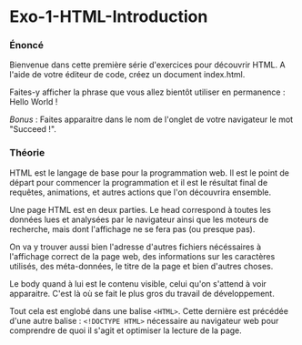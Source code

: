 # Exo-1-HTML-Introduction

### Énoncé
Bienvenue dans cette première série d'exercices pour découvrir HTML. A l'aide de votre éditeur de code, créez un document index.html.

Faites-y afficher la phrase que vous allez bientôt utiliser en permanence : Hello World !

*Bonus* : Faites apparaitre dans le nom de l'onglet de votre navigateur le mot "Succeed !".


### Théorie

HTML est le langage de base pour la programmation web. Il est le point de départ pour commencer la programmation et il est le résultat final de requêtes, animations, et autres actions que l'on découvrira ensemble. 

Une page HTML est en deux parties. Le head correspond à toutes les données lues et analysées par le navigateur ainsi que les moteurs de recherche, mais dont l'affichage ne se fera pas (ou presque pas). 

On va y trouver aussi bien l'adresse d'autres fichiers nécéssaires à l'affichage correct de la page web, des informations sur les caractères utilisés, des méta-données, le titre de la page et bien d'autres choses.

Le body quand à lui est le contenu visible, celui qu'on s'attend à voir apparaitre. C'est là où se fait le plus gros du travail de développement.

Tout cela est englobé dans une balise `<HTML>`. Cette dernière est précédée d'une autre balise : `<!DOCTYPE HTML>` nécessaire au navigateur web pour comprendre de quoi il s'agit et optimiser la lecture de la page. 


